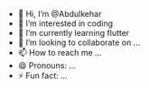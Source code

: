 - 👋 Hi, I’m @Abdulkehar
- 👀 I’m interested in coding
- 🌱 I’m currently learning flutter
- 💞️ I’m looking to collaborate on ...
- 📫 How to reach me ...
- 😄 Pronouns: ...
- ⚡ Fun fact: ...

<!---
Abdulkehar/Abdulkehar is a ✨ special ✨ repository because its `README.md` (this file) appears on your GitHub profile.
You can click the Preview link to take a look at your changes.
--->
